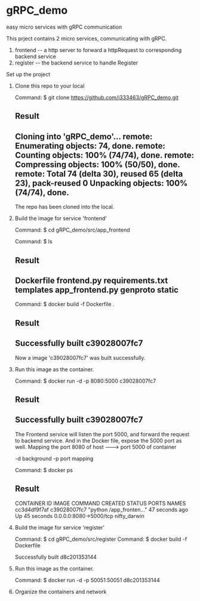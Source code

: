 # gRPC_demo
easy micro services with gRPC communication

This prject contains 2 micro services, communicating with gRPC.
  1. frontend -- a http server to forward a httpRequest to corresponding backend service
  2. register -- the backend service to handle Register
  
Set up the project

  1. Clone this repo to your local
     
      Command: $ git clone https://github.com/i333463/gRPC_demo.git
      
      Result
      -------------------------------------------------------------------------
      Cloning into 'gRPC_demo'...
      remote: Enumerating objects: 74, done.
      remote: Counting objects: 100% (74/74), done.
      remote: Compressing objects: 100% (50/50), done.
      remote: Total 74 (delta 30), reused 65 (delta 23), pack-reused 0
      Unpacking objects: 100% (74/74), done.
      -------------------------------------------------------------------------
      
      The repo has been cloned into the local.
  
  2. Build the image for service 'frontend'
     
      Command:  $ cd gRPC_demo/src/app_frontend 
      
      Command:  $ ls
      
      Result
      -------------------------------------------------------------------------
      Dockerfile        frontend.py       requirements.txt  templates
      app_frontend.py   genproto          static
      -------------------------------------------------------------------------

      Command:  $ docker build -f Dockerfile .
      
      Result
      -------------------------------------------------------------------------
      Successfully built c39028007fc7
      -------------------------------------------------------------------------
      
      Now a image 'c39028007fc7' was built successfully.
      
  3. Run this image as the container.
  
      Command:  $ docker run -d -p 8080:5000 c39028007fc7
      
      Result
      -------------------------------------------------------------------------
      Successfully built c39028007fc7
      -------------------------------------------------------------------------
      
      The Frontend service will listen the port 5000, and forward the request to backend service.
      And in the Docker file, expose the 5000 port as well.
      Mapping the port 8080 of host ---> port 5000 of container
      
      -d background
      -p port mapping
      
      Command:  $ docker ps
      
      Result
      -------------------------------------------------------------------------
      CONTAINER ID    IMAGE           COMMAND              CREATED             STATUS              PORTS                    NAMES
      cc3d4df9f7af  c39028007fc7        "python /app_fronten…"   47 seconds ago      Up 45 seconds       0.0.0.0:8080->5000/tcp   nifty_darwin
      
   4. Build the image for service 'register'
   
      Command:  $ cd gRPC_demo/src/register
      Command:  $ docker build -f Dockerfile 
      
      Successfully built d8c201353144
      
   5. Run this image as the container.
   
      Command:  $ docker run -d -p 50051:50051 d8c201353144
      
   6. Organize the containers and network
   
   
      
  
     
      
  
